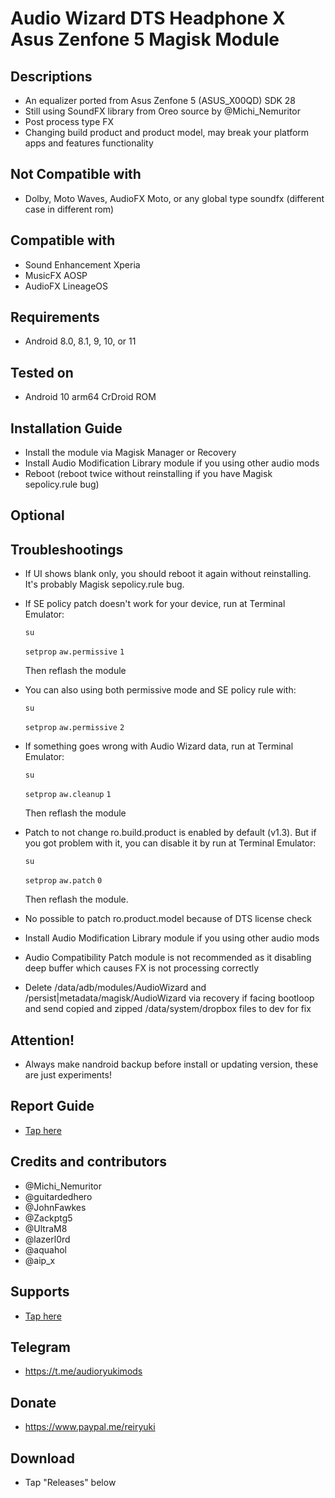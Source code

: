 # Audio Wizard DTS Headphone X Asus Zenfone 5 Magisk Module

## Descriptions
- An equalizer ported from Asus Zenfone 5 (ASUS_X00QD) SDK 28
- Still using SoundFX library from Oreo source by @Michi_Nemuritor
- Post process type FX
- Changing build product and product model, may break your platform apps and features functionality

## Not Compatible with
- Dolby, Moto Waves, AudioFX Moto, or any global type soundfx (different case in different rom)

## Compatible with
- Sound Enhancement Xperia
- MusicFX AOSP
- AudioFX LineageOS

## Requirements
- Android 8.0, 8.1, 9, 10, or 11

## Tested on
- Android 10 arm64 CrDroid ROM

## Installation Guide
- Install the module via Magisk Manager or Recovery
- Install Audio Modification Library module if you using other audio mods
- Reboot (reboot twice without reinstalling if you have Magisk sepolicy.rule bug)

## Optional

## Troubleshootings
- If UI shows blank only, you should reboot it again without reinstalling. It's probably Magisk sepolicy.rule bug.
- If SE policy patch doesn't work for your device, run at Terminal Emulator:

  `su`

  `setprop` `aw.permissive` `1`

   Then reflash the module
- You can also using both permissive mode and SE policy rule with:

  `su`

  `setprop` `aw.permissive` `2`

- If something goes wrong with Audio Wizard data, run at Terminal Emulator:

  `su`

  `setprop` `aw.cleanup` `1`

   Then reflash the module
- Patch to not change ro.build.product is enabled by default (v1.3). But if you got problem with it, you can disable it by run at Terminal Emulator:
  
  `su`

  `setprop` `aw.patch` `0`

   Then reflash the module.
- No possible to patch ro.product.model because of DTS license check
- Install Audio Modification Library module if you using other audio mods
- Audio Compatibility Patch module is not recommended as it disabling deep buffer which causes FX is not processing correctly
- Delete /data/adb/modules/AudioWizard and /persist|metadata/magisk/AudioWizard via recovery if facing bootloop and send copied and zipped /data/system/dropbox files to dev for fix

## Attention!
- Always make nandroid backup before install or updating version, these are just experiments!

## Report Guide
- [Tap here](https://t.me/audioryukimods/2618)

## Credits and contributors
- @Michi_Nemuritor
- @guitardedhero
- @JohnFawkes
- @Zackptg5
- @UltraM8
- @lazerl0rd
- @aquahol
- @aip_x

## Supports
- [Tap here](https://t.me/audioryukimods/2619)

## Telegram
- https://t.me/audioryukimods

## Donate
- https://www.paypal.me/reiryuki

## Download
- Tap "Releases" below
